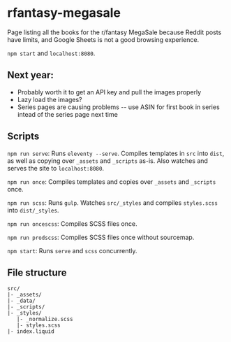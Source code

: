 # rfantasy-megasale

Page listing all the books for the r/fantasy MegaSale because Reddit posts have limits, and Google Sheets is not a good browsing experience.

`npm start` and `localhost:8080`.

## Next year:
- Probably worth it to get an API key and pull the images properly
- Lazy load the images?
- Series pages are causing problems -- use ASIN for first book in series intead of the series page next time

## Scripts

`npm run serve`: Runs `eleventy --serve`. Compiles templates in `src` into `dist`, as well as copying over `_assets` and `_scripts` as-is. Also watches and serves the site to `localhost:8080`.

`npm run once`: Compiles templates and copies over `_assets` and `_scripts` once.

`npm run scss`: Runs `gulp`. Watches `src/_styles` and compiles `styles.scss` into `dist/_styles`.

`npm run oncescss`: Compiles SCSS files once.

`npm run prodscss`: Compiles SCSS files once without sourcemap.

`npm start`: Runs `serve` and `scss` concurrently.

## File structure

```
src/
|- _assets/
|- _data/
|- _scripts/
|- _styles/
   |- _normalize.scss
   |- styles.scss
|- index.liquid
```
